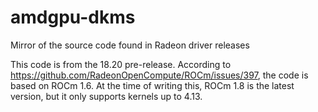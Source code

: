 # amdgpu-dkms
Mirror of the source code found in Radeon driver releases

This code is from the 18.20 pre-release. 
According to https://github.com/RadeonOpenCompute/ROCm/issues/397, 
the code is based on ROCm 1.6. At the time of writing this, ROCm 1.8 is the latest version, but it only supports kernels up to 4.13.


